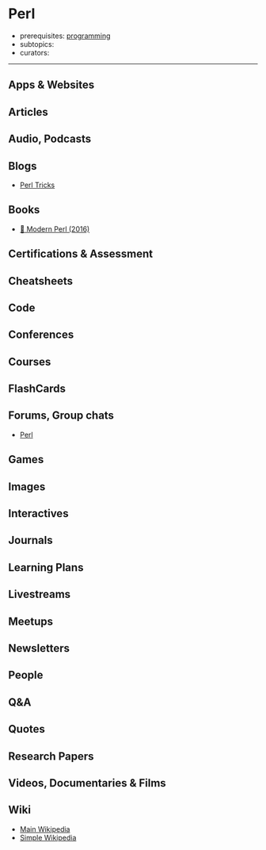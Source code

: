 # Perl

- prerequisites: [programming](programming.md)
- subtopics:
- curators:

------

## Apps & Websites

## Articles

## Audio, Podcasts

## Blogs

- [Perl Tricks](http://perltricks.com/)

## Books

- [📖 Modern Perl (2016)](http://modernperlbooks.com/books/modern_perl_2016/index.html)


## Certifications & Assessment

## Cheatsheets

## Code

## Conferences

## Courses

## FlashCards

## Forums, Group chats

- [Perl](https://www.reddit.com/r/perl/)

## Games

## Images

## Interactives

## Journals

## Learning Plans

## Livestreams

## Meetups

## Newsletters

## People

## Q&A

## Quotes

## Research Papers

## Videos, Documentaries & Films

## Wiki
- [Main Wikipedia](https://en.wikipedia.org/wiki/Perl)
- [Simple Wikipedia](https://simple.wikipedia.org/wiki/Perl)
